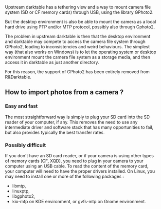 Upstream darktable has a tethering view and a way to mount camera file system (SD or CF memory cards) through USB, using the library GPhoto2.

But the desktop environment is also be able to mount the camera as a local hard drive using PTP and/or MTP protocol, possibly also through Gphoto2.

The problem in upstream darktable is then that the desktop environment and darktable may compete to access the camera file system through GPhoto2, leading to inconsistencies and weird behaviours. The simplest way (that also works on Windows) is to let the operating system or desktop environment mount the camera file system as a storage media, and then access it in darktable as just another directory. 

For this reason, the support of GPhoto2 has been entirely removed from R&Darktable. 

## How to import photos from a camera ?

### Easy and fast

The most straightforward way is simply to plug your SD card into the SD reader of your computer, if any. This removes the need to use any intermediate driver and software stack that has many opportunities to fail, but also provides typically the best transfer rates.

### Possibly difficult

If you don't have an SD card reader, or if your camera is using other types of memory cards (CF, XQD), you need to plug in your camera to your computer using an USB cable. To read the content of the memory card, your computer will need to have the proper drivers installed. On Linux, you may need to install one or more of the following packages :

* libmtp,
* linuxptp,
* libgphoto2,
* kio-mtp on KDE environment, or gvfs-mtp on Gnome environment.

